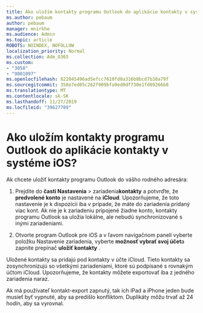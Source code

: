 ```yaml
---
title: Ako uložím kontakty programu Outlook do aplikácie kontakty v systéme iOS?
ms.author: pebaum
author: pebaum
manager: mnirkhe
ms.audience: Admin
ms.topic: article
ROBOTS: NOINDEX, NOFOLLOW
localization_priority: Normal
ms.collection: Adm_O365
ms.custom:
- "3058"
- "9001097"
ms.openlocfilehash: 822045496ad5efcc7610fd8a316b8bcd7b38a79f
ms.sourcegitcommit: 358e7ed05c262f909bfa9ed0df730e1fd89266b8
ms.translationtype: MT
ms.contentlocale: sk-SK
ms.lasthandoff: 11/27/2019
ms.locfileid: "39627789"
---
```

# <a name="how-do-i-save-my-outlook-contacts-to-my-ios-contacts-app"></a>Ako uložím kontakty programu Outlook do aplikácie kontakty v systéme iOS?

Ak chcete uložiť kontakty programu Outlook do vášho rodného adresára:
 
1. Prejdite do **časti Nastavenia** > zariadenia**kontakty** a potvrďte, že **predvolené konto** je nastavené na **iCloud**. Upozorňujeme, že toto nastavenie je k dispozícii iba v prípade, že máte do zariadenia pridaný viac kont. Ak nie je k zariadeniu pripojené žiadne konto, kontakty programu Outlook sa uložia lokálne, ale nebudú synchronizované s inými zariadeniami.
 
2. Otvorte program Outlook pre iOS a v ľavom navigačnom paneli vyberte položku Nastavenie zariadenia, vyberte **možnosť vybrať svoj účet**a zapnite prepínač **uložiť kontakty** .
 
Uložené kontakty sa pridajú pod kontakty v účte iCloud. Tieto kontakty sa zosynchronizujú so všetkými zariadeniami, ktoré sú podpísané s rovnakým účtom iCloud. Upozorňujeme, že kontakty môžete exportovať iba z jedného zariadenia naraz.
 
Ak má používateľ kontakt-export zapnutý, tak ich iPad a iPhone jeden bude musieť byť vypnuté, aby sa predišlo konfliktom. Duplikáty môžu trvať až 24 hodín, aby sa vyrovnal.